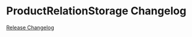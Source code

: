 # ProductRelationStorage Changelog

[Release Changelog](https://github.com/spryker/ProductRelationStorage/releases)
